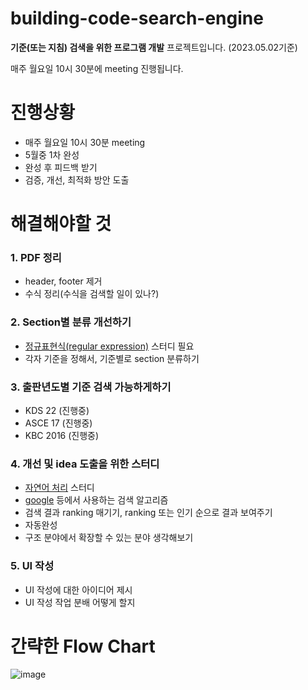 # building-code-search-engine


**기준(또는 지침) 검색을 위한 프로그램 개발** 프로젝트입니다. (2023.05.02기준)

매주 월요일 10시 30분에 meeting 진행됩니다.

#  진행상황
- 매주 월요일 10시 30분 meeting
- 5월중 1차 완성
- 완성 후 피드백 받기
- 검증, 개선, 최적화 방안 도출

# 해결해야할 것
### 1. PDF 정리
   - header, footer 제거
   - 수식 정리(수식을 검색할 일이 있나?)

### 2. Section별 분류 개선하기
   - [정규표현식(regular expression)](https://wikidocs.net/1669) 스터디 필요
   - 각자 기준을 정해서, 기준별로 section 분류하기

### 3. 출판년도별 기준 검색 가능하게하기
   - KDS 22 (진행중)
   - ASCE 17 (진행중)
   - KBC 2016 (진행중)
   
### 4. 개선 및 idea 도출을 위한 스터디
   - [자연어 처리](https://wikidocs.net/book/2155) 스터디
   - [google](https://developers.google.com/search/docs/fundamentals/how-search-works?hl=ko) 등에서 사용하는 검색 알고리즘
   - 검색 결과 ranking 매기기, ranking 또는 인기 순으로 결과 보여주기
   - 자동완성
   - 구조 분야에서 확장할 수 있는 분야 생각해보기

### 5. UI 작성
   - UI 작성에 대한 아이디어 제시
   - UI 작성 작업 분배 어떻게 할지
   
#  간략한 Flow Chart
![image](https://user-images.githubusercontent.com/95464748/235672748-5b68395f-34ac-4222-9945-2480451accd6.png)

